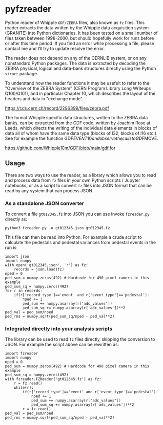 # pyfzreader

Python reader of Whipple `GDF/ZEBRA` files, also known as `fz` files. This reader extracts the data written by the Whipple data acquisition system (GRANITE) into Python dictionaries. It has been tested on a small number of files taken between 1998-2000, but should hopefully work for runs before or after this time period. If you find an error while processing a file, please contact me and I'll try to update resolve the error.

The reader does not depend on any of the CERNLIB system, or on any nonstandard Python packages. The data is extracted by decoding the ZEBRA physical, logical and data-bank structures directly using the Python `struct` package. 

To understand how the reader functions it may be usefult to refer to the "Overview of the ZEBRA System" (CERN Program Library Long Writeups Q100/Q101), and in particular Chapter 10, which describes the layout of the headers and data in "exchange mode".
 
https://cds.cern.ch/record/2296399/files/zebra.pdf

The format Whipple specific data structures, written to the ZEBRA data banks, can be extracted from the GDF code, written by Joachim Rose at Leeds, which directs the writing of the individual data elements in blocks of data all of whom have the same data type (blocks of I32, blocks of I16 etc.). See for example the function GDF$EVENT10 and observe the calls to GDF$MOVE.

https://github.com/Whipple10m/GDF/blob/main/gdf.for

## Usage ##

There are two ways to use the reader, as a library which allows you to read and process data from `fz` files in your own Python scripts / Jupyter notebooks, or as a script to convert `fz` files into JSON format that can be read by any system that can process JSON.

### As a standalone JSON converter ###

To convert a file `gt012345.fz` into JSON you can use invoke `fzreader.py` directly as:

    python3 fzreader.py -o gt012345.json gt012345.fz

This file can then be read into Python. For example a crude script to calculate the pedestals and pedestal variances from pedestal events in the run is:

    import json
    import numpy
    with open('gt012345.json', 'r') as fz:
        records = json.load(fz)
    nped = 0
    ped_sum = numpy.zeros(492) # Hardcode for 490 pixel camera in this example
    ped_sum_sq = numpy.zeros(492)
    for r in records:
        if(r['record_type']=='event' and r['event_type']=='pedestal'):
            nped += 1
            ped_sum += numpy.asarray(r['adc_values'])
            ped_sum_sq += numpy.asarray(r['adc_values'])**2
    ped_val = ped_sum/nped
    ped_rms = numpy.sqrt(ped_sum_sq/nped - ped_val**2)

### Integrated directly into your analysis scripts ###

The library can be used to read `fz` files directly, skipping the conversion to JSON. For example the script above can be rewritten as:

    import fzreader
    import numpy
    nped = 0
    ped_sum = numpy.zeros(492) # Hardcode for 490 pixel camera in this example
    ped_sum_sq = numpy.zeros(492)
    with fzreader.FZReader('gt012345.fz') as fz:
        r = fz.read()
        while(r):
            if(r['record_type']=='event' and r['event_type']=='pedestal'):
                nped += 1
                ped_sum += numpy.asarray(r['adc_values'])
                ped_sum_sq += numpy.asarray(r['adc_values'])**2
            r = fz.read()
    ped_val = ped_sum/nped
    ped_rms = numpy.sqrt(ped_sum_sq/nped - ped_val**2)
